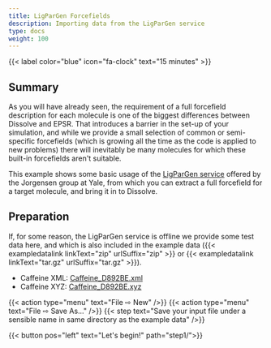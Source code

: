 ```yaml
---
title: LigParGen Forcefields
description: Importing data from the LigParGen service
type: docs
weight: 100
---
```


{{< label color="blue" icon="fa-clock" text="15 minutes" >}}

## Summary

As you will have already seen, the requirement of a full forcefield description for each molecule is one of the biggest differences between Dissolve and EPSR. That introduces a barrier in the set-up of your simulation, and while we provide a small selection of common or semi-specific forcefields (which is growing all the time as the code is applied to new problems) there will inevitably be many molecules for which these built-in forcefields aren't suitable.

This example shows some basic usage of the [LigParGen service](http://zarbi.chem.yale.edu/ligpargen/) offered by the Jorgensen group at Yale, from which you can extract a full forcefield for a target molecule, and bring it in to Dissolve.

## Preparation

If, for some reason, the LigParGen service is offline we provide some test data here, and which is also included in the example data ({{< exampledatalink linkText="zip" urlSuffix="zip" >}} or {{< exampledatalink linkText="tar.gz" urlSuffix="tar.gz" >}}).

- Caffeine XML: [Caffeine_D892BE.xml](https://raw.githubusercontent.com/disorderedmaterials/dissolve/develop/examples/ligpargen/data/Caffeine_D892BE.xml)
- Caffeine XYZ: [Caffeine_D892BE.xyz](https://raw.githubusercontent.com/disorderedmaterials/dissolve/develop/examples/ligpargen/data/Caffeine_D892BE.xyz)

{{< action type="menu" text="File &#8680; New" />}}
{{< action type="menu" text="File &#8680; Save As..." />}}
{{< step text="Save your input file under a sensible name in same directory as the example data" />}}

{{< button pos="left" text="Let's begin!" path="step1/">}}
